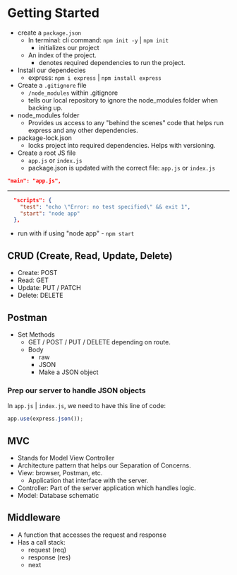 # Getting Started
- create a `package.json`
  - In terminal: cli command: `npm init -y` | `npm init`
    - initializes our project
  - An index of the project.
    - denotes required dependencies to run the project.
- Install our dependecies
  - express: `npm i express` | `npm install express`
- Create a `.gitignore` file
  - `/node_modules` within .gitignore
  - tells our local repository to ignore the node_modules folder when backing up.
- node_modules folder
  - Provides us access to any "behind the scenes" code that helps run express and any other dependencies.
- package-lock.json
  - locks project into required dependencies. Helps with versioning.
- Create a root JS file
  - `app.js` or `index.js`
  - package.json is updated with the correct file: `app.js` or `index.js`

```json
"main": "app.js",
```
--- 

```json
  "scripts": {
    "test": "echo \"Error: no test specified\" && exit 1",
    "start": "node app"
  },
```
- run with if using "node app" - `npm start`

## CRUD (Create, Read, Update, Delete)
- Create: POST
- Read: GET
- Update: PUT / PATCH
- Delete: DELETE

## Postman
- Set Methods
  - GET / POST / PUT / DELETE depending on route.
  - Body
    - raw
    - JSON
    - Make a JSON object

### Prep our server to handle JSON objects
In `app.js` | `index.js`, we need to have this line of code:

```js
app.use(express.json());
```

## MVC
- Stands for Model View Controller
- Architecture pattern that helps our Separation of Concerns.
- View: browser, Postman, etc.
  - Application that interface with the server.
- Controller: Part of the server application which handles logic.
- Model: Database schematic

## Middleware
- A function that accesses the request and response
- Has a call stack:
  - request (req)
  - response (res)
  - next